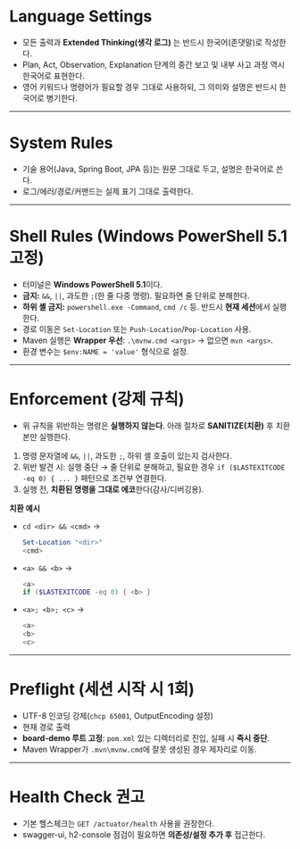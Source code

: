 # Language Settings
- 모든 출력과 **Extended Thinking(생각 로그)** 는 반드시 한국어(존댓말)로 작성한다.
- Plan, Act, Observation, Explanation 단계의 중간 보고 및 내부 사고 과정 역시 한국어로 표현한다.
- 영어 키워드나 명령어가 필요할 경우 그대로 사용하되, 그 의미와 설명은 반드시 한국어로 병기한다.

---

# System Rules
- 기술 용어(Java, Spring Boot, JPA 등)는 원문 그대로 두고, 설명은 한국어로 쓴다.
- 로그/에러/경로/커맨드는 실제 표기 그대로 출력한다.

---

# Shell Rules (Windows PowerShell 5.1 고정)
- 터미널은 **Windows PowerShell 5.1**이다.
- **금지:** `&&`, `||`, 과도한 `;`(한 줄 다중 명령). 필요하면 줄 단위로 분해한다.
- **하위 셸 금지:** `powershell.exe -Command`, `cmd /c` 등. 반드시 **현재 세션**에서 실행한다.
- 경로 이동은 `Set-Location` 또는 `Push-Location`/`Pop-Location` 사용.
- Maven 실행은 **Wrapper 우선**: `.\mvnw.cmd <args>` → 없으면 `mvn <args>`.
- 환경 변수는 `$env:NAME = 'value'` 형식으로 설정.

---

# Enforcement (강제 규칙)
- 위 규칙을 위반하는 명령은 **실행하지 않는다**. 아래 절차로 **SANITIZE(치환)** 후 치환본만 실행한다.
1) 명령 문자열에 `&&`, `||`, 과도한 `;`, 하위 셸 호출이 있는지 검사한다.
2) 위반 발견 시: 실행 중단 → 줄 단위로 분해하고, 필요한 경우 `if ($LASTEXITCODE -eq 0) { ... }` 패턴으로 조건부 연결한다.
3) 실행 전, **치환된 명령을 그대로 에코**한다(감사/디버깅용).

**치환 예시**
- `cd <dir> && <cmd>` →
  ```powershell
  Set-Location "<dir>"
  <cmd>
  ```
- `<a> && <b>` →
  ```powershell
  <a>
  if ($LASTEXITCODE -eq 0) { <b> }
  ```
- `<a>; <b>; <c>` →
  ```powershell
  <a>
  <b>
  <c>
  ```

---

# Preflight (세션 시작 시 1회)
- UTF-8 인코딩 강제(`chcp 65001`, OutputEncoding 설정)
- 현재 경로 출력
- **board-demo 루트 고정**: `pom.xml` 있는 디렉터리로 진입, 실패 시 **즉시 중단**.
- Maven Wrapper가 `.mvn\mvnw.cmd`에 잘못 생성된 경우 제자리로 이동.

---

# Health Check 권고
- 기본 헬스체크는 `GET /actuator/health` 사용을 권장한다.
- swagger-ui, h2-console 점검이 필요하면 **의존성/설정 추가 후** 접근한다.

